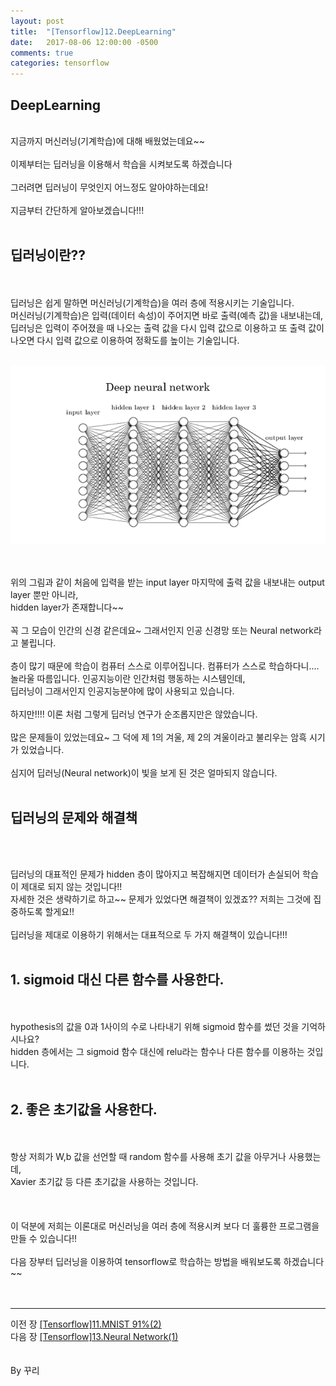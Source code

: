```yaml
---
layout: post
title:  "[Tensorflow]12.DeepLearning"
date:   2017-08-06 12:00:00 -0500
comments: true
categories: tensorflow
---
```



## DeepLearning

<br>
지금까지 머신러닝(기계학습)에 대해 배웠었는데요~~
<br>
<br>
이제부터는 딥러닝을 이용해서 학습을 시켜보도록 하겠습니다
<br>
<br>
그러려면 딥러닝이 무엇인지 어느정도 알아야하는데요!
<br>
<br>
지금부터 간단하게 알아보겠습니다!!!

<br>
<br>

## 딥러닝이란??

<br>
<br>
딥러닝은 쉽게 말하면 머신러닝(기계학습)을 여러 층에 적용시키는 기술입니다.
<br>
머신러닝(기계학습)은 입력(데이터 속성)이 주어지면 바로 출력(예측 값)을 내보내는데,
<br>
딥러닝은 입력이 주어졌을 때 나오는 출력 값을 다시 입력 값으로 이용하고 또 출력 값이 나오면 다시 입력 값으로 이용하여 정확도를 높이는 기술입니다.
<br>
<br>

![image](/image/tensorflow_img/d1.png)


<br>
<br>
위의 그림과 같이 처음에 입력을 받는 input layer 마지막에 출력 값을 내보내는 output layer 뿐만 아니라,
<br>
hidden layer가 존재합니다~~
<br>
<br>
꼭 그 모습이 인간의 신경 같은데요~ 그래서인지 인공 신경망 또는 Neural network라고 불립니다.
<br> 
<br>
층이 많기 때문에 학습이 컴퓨터 스스로 이루어집니다. 컴퓨터가 스스로 학습하다니....
<br>
놀라울 따름입니다. 인공지능이란 인간처럼 행동하는 시스템인데,
<br>
딥러닝이 그래서인지 인공지능분야에 많이 사용되고 있습니다. 
<br>
<br>
하지만!!!! 이론 처럼 그렇게 딥러닝 연구가 순조롭지만은 않았습니다.
<br>
<br>
많은 문제들이 있었는데요~ 그 덕에 제 1의 겨울, 제 2의 겨울이라고 불리우는 암흑 시기가 있었습니다.
<br>
<br>
심지어 딥러닝(Neural network)이 빛을 보게 된 것은 얼마되지 않습니다.
<br>
<br>

## 딥러닝의 문제와 해결책

<br>
<br>

딥러닝의 대표적인 문제가 hidden 층이 많아지고 복잡해지면 데이터가 손실되어 학습이 제대로 되지 않는 것입니다!!
<br>
자세한 것은 생략하기로 하고~~ 문제가 있었다면 해결책이 있겠죠?? 저희는 그것에 집중하도록 할게요!!
<br>
<br>
딥러닝을 제대로 이용하기 위해서는 대표적으로 두 가지 해결책이 있습니다!!!
<br>
<br>

## 1. sigmoid 대신 다른 함수를 사용한다.

<br>
<br>
hypothesis의 값을 0과 1사이의 수로 나타내기 위해 sigmoid 함수를 썼던 것을 기억하시나요?
<br>
hidden 층에서는 그 sigmoid 함수 대신에 relu라는 함수나 다른 함수를 이용하는 것입니다.
<br>
<br>

## 2. 좋은 초기값을 사용한다.

<br>
<br>
항상 저희가 W,b 값을 선언할 때 random 함수를 사용해 초기 값을 아무거나 사용했는데,
<br>
Xavier 초기값 등 다른 초기값을 사용하는 것입니다.
<br>
<br>
<br>
<br>
이 덕분에 저희는 이론대로 머신러닝을 여러 층에 적용시켜 보다 더 훌륭한 프로그램을 만들 수 있습니다!!
<br>
<br>
다음 장부터 딥러닝을 이용하여 tensorflow로 학습하는 방법을 배워보도록 하겠습니다~~

<br>
<br>
<br>

- - -
이전 장 [[Tensorflow]11.MNIST 91%(2)](https://kookyungmin.github.io/tensorflow/2017/08/06/tensorflow12.html)
<br>
다음 장 [[Tensorflow]13.Neural Network(1)](https://kookyungmin.github.io/tensorflow/2017/08/06/tensorflow14.html)
<br>
<br>
<br>
By 꾸리
